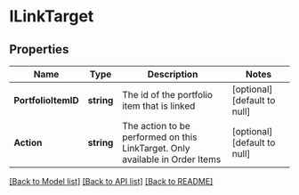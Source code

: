 # ILinkTarget

## Properties
Name | Type | Description | Notes
------------ | ------------- | ------------- | -------------
**PortfolioItemID** | **string** | The id of the portfolio item that is linked | [optional] [default to null]
**Action** | **string** | The action to be performed on this LinkTarget. Only available in Order Items | [optional] [default to null]

[[Back to Model list]](../README.md#documentation-for-models) [[Back to API list]](../README.md#documentation-for-api-endpoints) [[Back to README]](../README.md)


